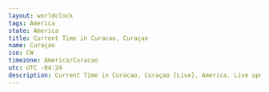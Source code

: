 ```yaml
---
layout: worldclock
tags: America
state: America
title: Current Time in Curacao, Curaçao
name: Curaçao
iso: CW
timezone: America/Curacao
utc: UTC -04:24
description: Current Time in Curacao, Curaçao [Live], America. Live update now time in Curacao, timezone America/Curacao, UTC -04:24, Country ISO code & Current Local Time.
---
```


